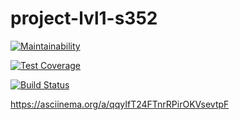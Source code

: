# project-lvl1-s352
[![Maintainability](https://api.codeclimate.com/v1/badges/9c144fcbd1360013890d/maintainability)](https://codeclimate.com/github/mpokrovsky/project-lvl1-s352/maintainability)

[![Test Coverage](https://api.codeclimate.com/v1/badges/9c144fcbd1360013890d/test_coverage)](https://codeclimate.com/github/mpokrovsky/project-lvl1-s352/test_coverage)


[![Build Status](https://travis-ci.org/mpokrovsky/project-lvl1-s352.svg?branch=master)](https://travis-ci.org/mpokrovsky/project-lvl1-s352)

https://asciinema.org/a/qqyIfT24FTnrRPirOKVsevtpF

